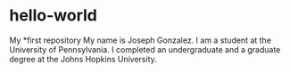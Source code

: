 # hello-world
My *first repository
My name is Joseph Gonzalez. I am a student at the University of Pennsylvania. I completed an undergraduate and a graduate degree at the Johns Hopkins University.
